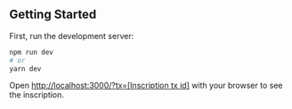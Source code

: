 ## Getting Started

First, run the development server:

```bash
npm run dev
# or
yarn dev
```

Open [http://localhost:3000/?tx=[Inscription tx id]](http://localhost:3000) with your browser to see the inscription.


